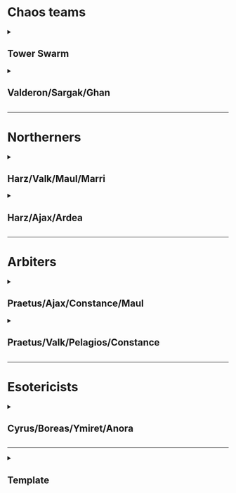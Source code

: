 # Chaos teams

<details>

<summary><h2>Tower Swarm</h2></summary> 
<br>

## Team Layout

![image](https://github.com/user-attachments/assets/d5b83857-0cce-4ca5-9701-03354aa5dbf5)


And similar configurations

## Affiliation order

![image](https://github.com/user-attachments/assets/ef9ef121-bf53-43d2-b1e2-6a2817f385fc)

2 slots are free here, up to you to see what would work best as plan B should this fail.

## Timings

*10 cost* -> Rare tanks **Back** (This is ult bait)

:warning: **Rare tanks take 25 seconds to get from back slot, to the start of the farthest tile a piercer boosted marksman can reach, time around ults accordingly, to know when to start the rest of the strategy** :warning: 

![image](https://github.com/user-attachments/assets/5323bf09-ce82-4f57-9056-5b736cb6db64)


*10 cost* -> Rare tanks **Back**

*10 cost* -> Spiders **Back**

*10 cost* -> Double dogs **Front**

</details>

<details>

<summary><h2>Valderon/Sargak/Ghan</h2></summary> 
<br>

## Team Layout

![image](https://github.com/user-attachments/assets/839b789f-5be6-4baf-834a-284bafd7090e)


## Affiliation order

![image](https://github.com/user-attachments/assets/756f1e72-fb16-412f-9aa7-e9046e0b5984)


## Timings

*10 cost* -> Healer **Back slot**

*10 cost* -> Necro x2 **Front slot**

*3 cost* -> Healer **Back slot**

*10 cost* -> Dogsx2 **Front slot**

</details>

--------------------------

# Northerners

<details>

<summary><h2>Harz/Valk/Maul/Marri</h2></summary> 
<br>

## Team Layout

![image](https://github.com/user-attachments/assets/3f633c54-163a-4418-827f-0a212f1e0e78)


## Affiliation order

![image](https://github.com/user-attachments/assets/83e85b75-063f-4d86-ac66-658e414d84b3)


## Timings

*10 cost* -> Pharaoh **Back slot**

*10 cost* -> Pharaoh **Back slot**

*10 cost* -> Knight **Back slot**

*10 cost* -> Knight **Back slot**

*6 cost* -> Healer **Front slot**

*10 cost* -> Healer **Front slot**

⚠️It may be best to dog before rare tanks, or even dog before second healer. You need to make judgement calls here ⚠️

*10 cost* -> Rtanks **Front slot**


**Once ults are gone, freezes are cleared, and you have a window, double dogs from front**

*45 seconds left* -> Double dogs **Front Slot** ⚠️This was only for the fight I did, not applicable to all cases ⚠️


</details>


<details>

<summary><h2>Harz/Ajax/Ardea</h2></summary> 
<br>

## Team Layout

![image](https://github.com/user-attachments/assets/f61448f1-5a08-4b1a-97d0-76a0b09cf4da)


## Affiliation order

![image](https://github.com/user-attachments/assets/44808f98-bdff-405e-833e-6d3ef1d4d266)


## Timings

*2:40 left* -> Rare flyers **Front slot**

*2:20 left* -> Lego flyer x2 **Front slot**

*6 1/2 cost* -> Epic flyers **Middle slot**

*6 cost* -> Epic flyers **Front slot**

*8 cost* -> Dogs **Front slot**

</details>

--------------------------


# Arbiters


<details>

<summary><h2>Praetus/Ajax/Constance/Maul</h2></summary> 
<br>

## Team Layout

![image](https://github.com/user-attachments/assets/fbd7695d-637c-4836-a3f9-b6ea83a141ec)

## Affiliation order

![image](https://github.com/user-attachments/assets/a1adf83d-f820-49f3-8791-1ec286cc05da)


## Timings

*10 cost* -> Pharaoh **Back slot**

*10 cost* -> Necros x2 **Back slot**

*10 cost* -> Dogs x2 **Back slot**

</details>

<details>

<summary><h2>Praetus/Valk/Pelagios/Constance</h2></summary> 
<br>

## Team Layout

![image](https://github.com/user-attachments/assets/01bd334f-1723-44fa-b0a4-7504d75041f3)


## Affiliation order

![image](https://github.com/user-attachments/assets/da52a311-0054-43b7-8b30-81f64e59ab85)


## Timings

*10 cost* -> Rare dogs **Back slot**

*22 left on valk ult* -> Daggers x2 **Back slot**

*4 cost* -> Healer **Front slot**

*5 cost* -> Dogs **Front slot**

Bait with rare dogs, then send in epic dogs for the win

</details>


--------------------------


# Esotericists

<details>

<summary><h2>Cyrus/Boreas/Ymiret/Anora</h2></summary> 
<br>

## Team Layout

![image](https://github.com/user-attachments/assets/31d42899-8701-4bb1-a68b-3ee733f827ca)


## Affiliation order

![image](https://github.com/user-attachments/assets/5a909af6-b3d3-4013-971e-65c11aa623e9)


## Timings

*10 cost* -> Pharaoh **Back slot**

*10 cost* -> Pharaoh **Back slot**

*8 1/2 cost* -> Necro **Back slot**

*5 cost* -> Healer **Middle slot**

*5 1/2 cost* -> Necro **Back slot**

*3 cost* -> Healer **Middle slot**

*5 cost* -> Dogs **Front slot**

</details>

--------------------------

<details>

<summary><h2>Template</h2></summary> 
<br>

## Team Layout

## Affiliation order

## Timings

** -> ** **

** -> ** **

** -> ** **

** -> ** **

** -> ** **

** -> ** **

** -> ** **

</details>
